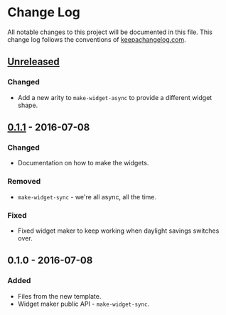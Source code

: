 # Change Log
All notable changes to this project will be documented in this file. This change log follows the conventions of [keepachangelog.com](http://keepachangelog.com/).

## [Unreleased]
### Changed
- Add a new arity to `make-widget-async` to provide a different widget shape.

## [0.1.1] - 2016-07-08
### Changed
- Documentation on how to make the widgets.

### Removed
- `make-widget-sync` - we're all async, all the time.

### Fixed
- Fixed widget maker to keep working when daylight savings switches over.

## 0.1.0 - 2016-07-08
### Added
- Files from the new template.
- Widget maker public API - `make-widget-sync`.

[Unreleased]: https://github.com/your-name/tango/compare/0.1.1...HEAD
[0.1.1]: https://github.com/your-name/tango/compare/0.1.0...0.1.1
